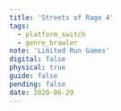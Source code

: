 ```yaml
---
title: 'Streets of Rage 4'
tags:
  - platform_switch
  - genre_brawler
note: 'Limited Run Games'
digital: false
physical: true
guide: false
pending: false
date: 2020-06-29
---
```

